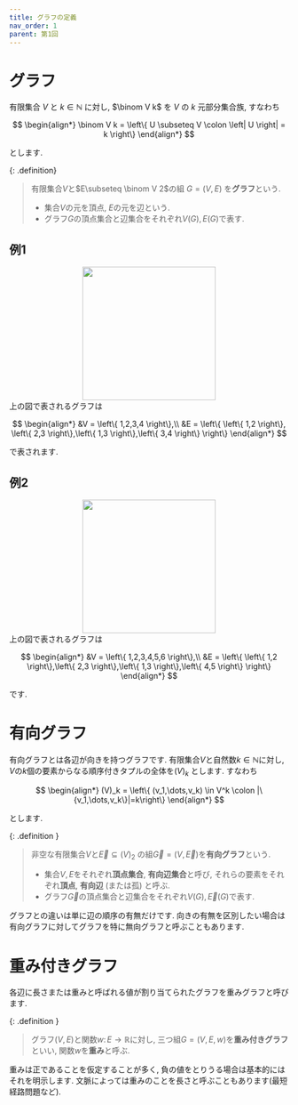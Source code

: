 ```yaml
---
title: グラフの定義
nav_order: 1
parent: 第1回
---
```


# グラフ

有限集合 $V$ と $k\in\mathbb{N}$ に対し, $\binom V k$ を $V$ の $k$ 元部分集合族, すなわち

$$
  \begin{align*}
    \binom V k = \left\{ U \subseteq V \colon \left| U \right| = k \right\}
  \end{align*}
$$

とします.


{: .definition}
> 有限集合$V$と$E\subseteq \binom V 2$の組 $G=(V,E)$ を**グラフ**という.
> - 集合$V$の元を頂点, $E$の元を辺という.
> - グラフ$G$の頂点集合と辺集合をそれぞれ$V(G),E(G)$で表す.

## 例1
<center><img src="../images/graph1.drawio.png" width="240pt"></center>
上の図で表されるグラフは

$$
  \begin{align*}
    &V = \left\{ 1,2,3,4 \right\},\\
    &E = \left\{ \left\{ 1,2 \right\}, \left\{ 2,3 \right\},\left\{ 1,3 \right\},\left\{ 3,4 \right\} \right\}
  \end{align*}
$$

で表されます.

## 例2
<center><img src="../images/graph2.drawio.png" width="240pt"></center>
上の図で表されるグラフは

$$
  \begin{align*}
    &V = \left\{ 1,2,3,4,5,6 \right\},\\
    &E = \left\{ \left\{ 1,2 \right\},\left\{ 2,3 \right\},\left\{ 1,3 \right\},\left\{ 4,5 \right\} \right\}
  \end{align*}
$$

です.


# 有向グラフ

有向グラフとは各辺が向きを持つグラフです.
有限集合$V$と自然数$k\in \mathbb{N}$に対し, $V$の$k$個の要素からなる順序付きタプルの全体を$(V)_k$ とします.
すなわち

$$
  \begin{align*}
    (V)_k = \left\{ (v_1,\dots,v_k) \in V^k \colon |\{v_1,\dots,v_k\}|=k\right\}
  \end{align*}
$$

とします.

{: .definition }
> 非空な有限集合$V$と$\vec E \subseteq (V)_2$ の組$\vec G=(V,\vec E)$を**有向グラフ**という.
> - 集合$V,E$をそれぞれ**頂点集合**, **有向辺集合**と呼び, それらの要素をそれぞれ**頂点**, **有向辺** (または孤) と呼ぶ.
> - グラフ$\vec G$の頂点集合と辺集合をそれぞれ$V(G),\vec E(G)$で表す.

グラフとの違いは単に辺の順序の有無だけです. 向きの有無を区別したい場合は有向グラフに対してグラフを特に無向グラフと呼ぶこともあります.

# 重み付きグラフ

各辺に長さまたは重みと呼ばれる値が割り当てられたグラフを重みグラフと呼びます.

{: .definition }
> グラフ$(V,E)$と関数$w\colon E \to \mathbb{R}$に対し, 三つ組$G=(V,E,w)$を**重み付きグラフ**といい, 関数$w$を**重み**と呼ぶ.

重みは正であることを仮定することが多く, 負の値をとりうる場合は基本的にはそれを明示します.
文脈によっては重みのことを長さと呼ぶこともあります(最短経路問題など).

